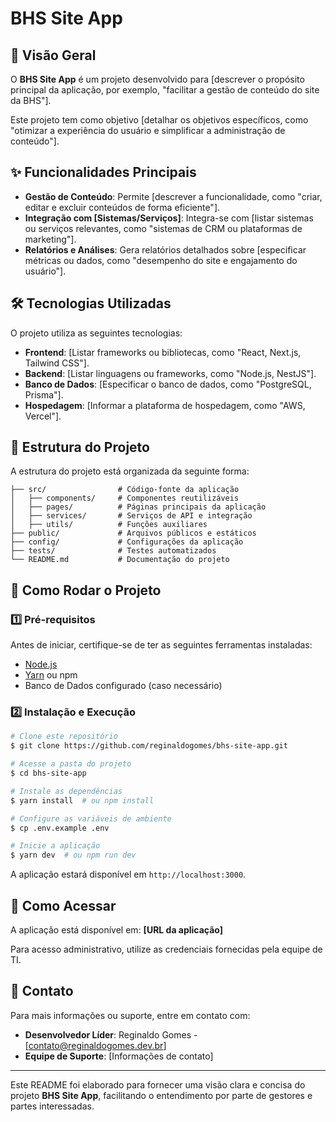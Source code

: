 # BHS Site App

## 📌 Visão Geral

O **BHS Site App** é um projeto desenvolvido para [descrever o propósito principal da aplicação, por exemplo, "facilitar a gestão de conteúdo do site da BHS"].

Este projeto tem como objetivo [detalhar os objetivos específicos, como "otimizar a experiência do usuário e simplificar a administração de conteúdo"].

## ✨ Funcionalidades Principais

- **Gestão de Conteúdo**: Permite [descrever a funcionalidade, como "criar, editar e excluir conteúdos de forma eficiente"].
- **Integração com [Sistemas/Serviços]**: Integra-se com [listar sistemas ou serviços relevantes, como "sistemas de CRM ou plataformas de marketing"].
- **Relatórios e Análises**: Gera relatórios detalhados sobre [especificar métricas ou dados, como "desempenho do site e engajamento do usuário"].

## 🛠️ Tecnologias Utilizadas

O projeto utiliza as seguintes tecnologias:

- **Frontend**: [Listar frameworks ou bibliotecas, como "React, Next.js, Tailwind CSS"].
- **Backend**: [Listar linguagens ou frameworks, como "Node.js, NestJS"].
- **Banco de Dados**: [Especificar o banco de dados, como "PostgreSQL, Prisma"].
- **Hospedagem**: [Informar a plataforma de hospedagem, como "AWS, Vercel"].

## 📁 Estrutura do Projeto

A estrutura do projeto está organizada da seguinte forma:

```
├── src/                # Código-fonte da aplicação
│   ├── components/     # Componentes reutilizáveis
│   ├── pages/          # Páginas principais da aplicação
│   ├── services/       # Serviços de API e integração
│   ├── utils/          # Funções auxiliares
├── public/             # Arquivos públicos e estáticos
├── config/             # Configurações da aplicação
├── tests/              # Testes automatizados
└── README.md           # Documentação do projeto
```

## 🚀 Como Rodar o Projeto

### 1️⃣ Pré-requisitos

Antes de iniciar, certifique-se de ter as seguintes ferramentas instaladas:

- [Node.js](https://nodejs.org/)
- [Yarn](https://yarnpkg.com/) ou npm
- Banco de Dados configurado (caso necessário)

### 2️⃣ Instalação e Execução

```bash
# Clone este repositório
$ git clone https://github.com/reginaldogomes/bhs-site-app.git

# Acesse a pasta do projeto
$ cd bhs-site-app

# Instale as dependências
$ yarn install  # ou npm install

# Configure as variáveis de ambiente
$ cp .env.example .env

# Inicie a aplicação
$ yarn dev  # ou npm run dev
```

A aplicação estará disponível em `http://localhost:3000`.

## 🔗 Como Acessar

A aplicação está disponível em: **[URL da aplicação]**

Para acesso administrativo, utilize as credenciais fornecidas pela equipe de TI.

## 👥 Contato

Para mais informações ou suporte, entre em contato com:

- **Desenvolvedor Líder**: Reginaldo Gomes - [contato@reginaldogomes.dev.br]
- **Equipe de Suporte**: [Informações de contato]

---

Este README foi elaborado para fornecer uma visão clara e concisa do projeto **BHS Site App**, facilitando o entendimento por parte de gestores e partes interessadas.
